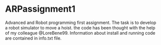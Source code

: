 # ARPassignment1
Advanced and Robot programming first assignment. The task is to develop a robot simulator to move a hoist.
the code has been thought with the help of my colleague @LoreBene99.
Information about install and running code are contained in info.txt file.
